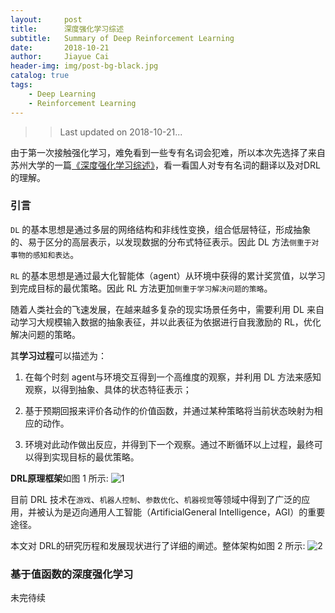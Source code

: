 ```yaml
---
layout:     post
title:      深度强化学习综述
subtitle:   Summary of Deep Reinforcement Learning
date:       2018-10-21
author:     Jiayue Cai
header-img: img/post-bg-black.jpg
catalog: true
tags:
    - Deep Learning
    - Reinforcement Learning
---
```



>>Last updated on 2018-10-21... 

由于第一次接触强化学习，难免看到一些专有名词会犯难，所以本次先选择了来自苏州大学的一篇[《深度强化学习综述》](http://cjc.ict.ac.cn/online/cre/lq-2017119103322.pdf)，看一看国人对专有名词的翻译以及对DRL的理解。

### 引言

`DL` 的基本思想是通过多层的网络结构和非线性变换，组合低层特征，形成抽象的、易于区分的高层表示，以发现数据的分布式特征表示。因此 DL 方法`侧重于对事物的感知和表达`。

`RL` 的基本思想是通过最大化智能体（agent）从环境中获得的累计奖赏值，以学习到完成目标的最优策略。因此 RL 方法更加`侧重于学习解决问题的策略`。

随着人类社会的飞速发展，在越来越多复杂的现实场景任务中，需要利用 DL 来自动学习大规模输入数据的抽象表征，并以此表征为依据进行自我激励的 RL，优化解决问题的策略。

其**学习过程**可以描述为：

1. 在每个时刻 agent与环境交互得到一个高维度的观察，并利用 DL 方法来感知观察，以得到抽象、具体的状态特征表示；

2. 基于预期回报来评价各动作的价值函数，并通过某种策略将当前状态映射为相应的动作。

3. 环境对此动作做出反应，并得到下一个观察。通过不断循环以上过程，最终可以得到实现目标的最优策略。

**DRL原理框架**如图 1 所示:
![1](https://upload-images.jianshu.io/upload_images/13187322-429d2fc8e1a3531b.png?imageMogr2/auto-orient/strip%7CimageView2/2/w/240/format/webp)

目前 DRL 技术在`游戏`、`机器人控制`、`参数优化`、`机器视觉`等领域中得到了广泛的应用，并被认为是迈向通用人工智能（ArtificialGeneral Intelligence，AGI）的重要途径。

本文对 DRL的研究历程和发展现状进行了详细的阐述。整体架构如图 2 所示:
![2](https://upload-images.jianshu.io/upload_images/13187322-d28b8e7d32f0fdd8.png?imageMogr2/auto-orient/strip%7CimageView2/2/w/554/format/webp)

### 基于值函数的深度强化学习

未完待续
